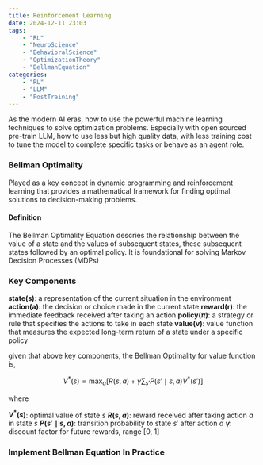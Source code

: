```yaml
---
title: Reinforcement Learning
date: 2024-12-11 23:03
tags:
    - "RL"
    - "NeuroScience"
    - "BehavioralScience"
    - "OptimizationTheory"
    - "BellmanEquation"
categories:
    - "RL"
    - "LLM"
    - "PostTraining"
---
```


As the modern AI eras, how to use the powerful machine learning techniques to solve optimization problems. Especially with open sourced pre-train LLM, how to use less but high quality data, with less training cost to tune the model to complete specific tasks or behave as an agent role.


### Bellman Optimality

Played as a key concept in dynamic programming and reinforcement learning that provides a mathematical framework for finding optimal solutions to decision-making problems.

#### Definition

The Bellman Optimality Equation descries the relationship between the value of a state and the values of subsequent states, these subsequent states followed by an optimal policy. It is foundational for solving Markov Decision Processes (MDPs)

### Key Components

**state(s)**: a representation of the current situation in the environment
**action(a)**: the decision or choice made in the current state
**reward(r)**: the immediate feedback received after taking an action
**policy($\pi$)**: a strategy or rule that specifies the actions to take in each state
**value(v)**: value function that measures the expected long-term return of a state under a specific policy

given that above key components, the Bellman Optimality for value function is,

$$
V^*(s) = \max_a \left[ R(s, a) + \gamma \sum_{s'} P(s' \mid s, a) V^*(s') \right]
$$

where

**$V^*(s)$**: optimal value of state $s$
**$R(s, a)$**: reward received after taking action $a$ in state $s$
**$P(s' \mid s, a)$**: transition probability to state $s'$ after action $a$
**$\gamma$**: discount factor for future rewards, range [0, 1]

### Implement Bellman Equation In Practice




